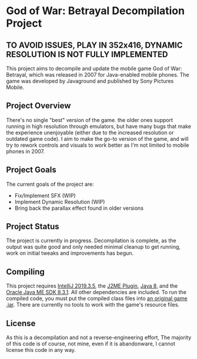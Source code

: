 # God of War: Betrayal Decompilation Project

## TO AVOID ISSUES, PLAY IN 352x416, DYNAMIC RESOLUTION IS NOT FULLY IMPLEMENTED

This project aims to decompile and update the mobile game God of War: Betrayal, which was released in 2007 for Java-enabled mobile phones. The game was developed by Javaground and published by Sony Pictures Mobile.

## Project Overview

There's no single "best" version of the game. the older ones support running in high resolution through emulators, but have many bugs that make the experience unenjoyable (either due to the increased resolution or outdated game code). I aim to make the go-to version of the game, and will try to rework controls and visuals to work better as I'm not limited to mobile phones in 2007.

## Project Goals

The current goals of the project are:

- Fix/Implement SFX (WIP)
- Implement Dynamic Resolution (WIP)
- Bring back the parallax effect found in older versions

## Project Status

The project is currently in progress. Decompilation is complete, as the output was quite good and only needed minimal cleanup to get running, work on initial tweaks and improvements has begun.

## Compiling

This project requires [IntelliJ 2019.3.5](https://download.jetbrains.com/idea/ideaIU-2019.3.5.exe), the [J2ME Plugin](https://plugins.jetbrains.com/plugin/12318-j2me), [Java 8](https://www.oracle.com/ca-en/java/technologies/javase/javase8-archive-downloads.html), and the [Oracle Java ME SDK 8.3.1](http://download.oracle.com/otn/java/javame/8/oracle-jmesdk-8-3-1-rr-win-bin.exe). All other dependencies are included. To run the compiled code, you must put the compiled class files into [an original game .jar](https://archive.org/download/j2me-hipnosis/God%20Of%20War%20Betrayal.zip/God%20Of%20War%20Betrayal%20%5B1.4.58%5D%20%5BLockedRes%5D%20%5B352x416%5D%20%5BEn%2CFr%2CEs%2CDe%2CIt%2CPt%5D.jar). There are currently no tools to work with the game's resource files.

## License

As this is a decompilation and not a reverse-engineering effort, The majority of this code is of course, not mine, even if it is abandonware, I cannot license this code in any way.